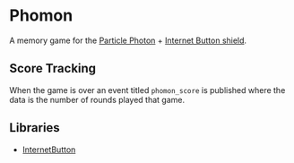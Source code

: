 # Phomon

A memory game for the [Particle Photon](https://docs.particle.io/datasheets/photon-datasheet/) + [Internet Button shield](https://docs.particle.io/datasheets/photon-shields/#internet-button).

## Score Tracking

When the game is over an event titled `phomon_score` is published where the data is the number of rounds played that game.

## Libraries

* [InternetButton](https://github.com/spark/InternetButton)
